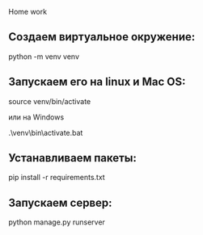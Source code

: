 Home work

## Создаем виртуальное окружение:

python -m venv venv

## Запускаем его на linux и Mac OS:

source venv/bin/activate

или на Windows

.\venv\bin\activate.bat

## Устанавливаем пакеты:

pip install -r requirements.txt

## Запускаем сервер:

python manage.py runserver
